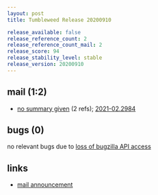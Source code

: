 ```yaml
---
layout: post
title: Tumbleweed Release 20200910

release_available: false
release_reference_count: 2
release_reference_count_mail: 2
release_score: 94
release_stability_level: stable
release_version: 20200910
---
```


## mail (1:2)

- [no summary given](https://github.com/boombatower/tumbleweed-review/issues/10) (2 refs); [2021-02.2984](https://github.com/boombatower/tumbleweed-review/issues/10)

## bugs (0)

<!--more-->

no relevant bugs due to [loss of bugzilla API access](https://bugzilla.opensuse.org/show_bug.cgi?id=1157722)



## links

- [mail announcement](https://github.com/boombatower/tumbleweed-review/issues/10)
